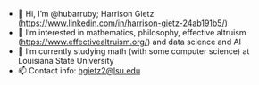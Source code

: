 - 👋 Hi, I’m @hubarruby; Harrison Gietz (https://www.linkedin.com/in/harrison-gietz-24ab191b5/)
- 👀 I’m interested in mathematics, philosophy, effective altruism (https://www.effectivealtruism.org/) and data science and AI
- 🌱 I’m currently studying math (with some computer science) at Louisiana State University
- 📫 Contact info: hgietz2@lsu.edu

<!---
hubarruby/hubarruby is a ✨ special ✨ repository because its `README.md` (this file) appears on your GitHub profile.
You can click the Preview link to take a look at your changes.
--->
